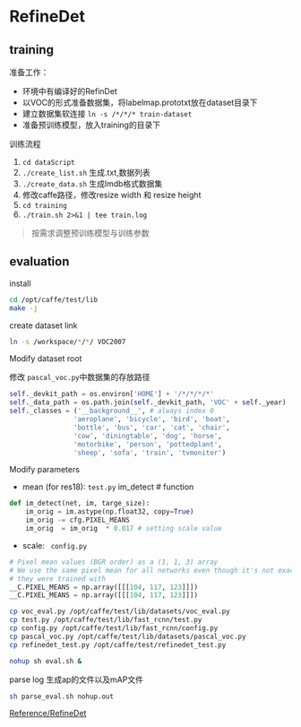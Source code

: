 # RefineDet
## training
准备工作：
+ 环境中有编译好的RefinDet
+ 以VOC的形式准备数据集，将labelmap.prototxt放在dataset目录下
+ 建立数据集软连接 `ln -s /*/*/* train-dataset`
+ 准备预训练模型，放入training的目录下

训练流程
1. `cd dataScript`
2. `./create_list.sh` 生成.txt,数据列表
3. `./create_data.sh` 生成lmdb格式数据集
4. 修改caffe路径，修改resize width 和 resize height
5. `cd training`
6. `./train.sh 2>&1 | tee train.log`
> 按需求调整预训练模型与训练参数

## evaluation
install
```bash
cd /opt/caffe/test/lib
make -j
```
create dataset link

```bash
ln -s /workspace/*/*/ VOC2007
```
Modify dataset root

修改 `pascal_voc.py`中数据集的存放路径

```python
self._devkit_path = os.environ['HOME'] + '/*/*/*/*'
self._data_path = os.path.join(self._devkit_path, 'VOC' + self._year)
self._classes = ('__background__', # always index 0
                'aeroplane', 'bicycle', 'bird', 'boat',
                'bottle', 'bus', 'car', 'cat', 'chair',
                'cow', 'diningtable', 'dog', 'horse',
                'motorbike', 'person', 'pottedplant',
                'sheep', 'sofa', 'train', 'tvmonitor')
```

Modify parameters

- mean (for res18):
`test.py` im_detect  # function

```python
def im_detect(net, im, targe_size):
    im_orig = im.astype(np.float32, copy=True)
    im_orig -= cfg.PIXEL_MEANS
    im_orig  = im_orig  * 0.017 # setting scale value
```

- scale:
`
config.py`

```python
# Pixel mean values (BGR order) as a (1, 1, 3) array
# We use the same pixel mean for all networks even though it's not exactly what
# they were trained with
__C.PIXEL_MEANS = np.array([[[104, 117, 123]]])
__C.PIXEL_MEANS = np.array([[[104, 117, 123]]])
```

```bash
cp voc_eval.py /opt/caffe/test/lib/datasets/voc_eval.py
cp test.py /opt/caffe/test/lib/fast_rcnn/test.py
cp config.py /opt/caffe/test/lib/fast_rcnn/config.py
cp pascal_voc.py /opt/caffe/test/lib/datasets/pascal_voc.py
cp refinedet_test.py /opt/caffe/test/refinedet_test.py
```

```bash
nohup sh eval.sh &
```
parse log
生成ap的文件以及mAP文件
```bash
sh parse_eval.sh nohup.out
```
<a href="https://github.com/sfzhang15/RefineDet.git" target="_blank">Reference/RefineDet</a>